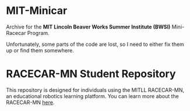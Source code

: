 # MIT-Minicar
Archive for the **MIT Lincoln Beaver Works Summer Institute (BWSI)** Mini-Racecar Program.

Unfortunately, some parts of the code are lost, so I need to either fix them up or find them somewhere. 

# RACECAR-MN Student Repository
This repository is designed for individuals using the MITLL RACECAR-MN, an educational robotics learning platform. You can learn more about the RACECAR-MN [here](https://mitll-racecar-mn.readthedocs.io/en/latest/index.html).
